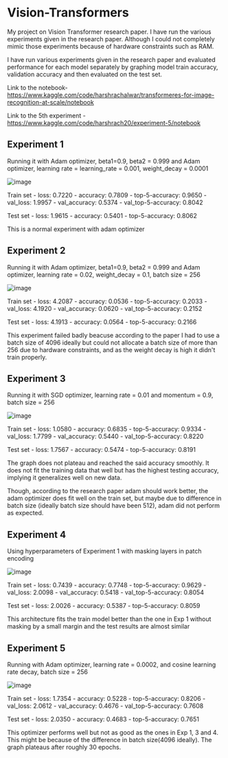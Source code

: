 # Vision-Transformers

My project on Vision Transformer research paper. I have run the various experiments given in the research paper. Although I could not completely mimic those experiments because of hardware constraints such as RAM.

I have run various experiments given in the research paper and evaluated performance for each model separately by graphing model train accuracy, validation accuracy and then evaluated on the test set.

Link to the notebook- https://www.kaggle.com/code/harshrachalwar/transformeres-for-image-recognition-at-scale/notebook

Link to the 5th experiment - https://www.kaggle.com/code/harshrach20/experiment-5/notebook

## Experiment 1

Running it with Adam optimizer, beta1=0.9, beta2 = 0.999 and Adam optimizer, learning rate = learning_rate = 0.001, weight_decay = 0.0001


![image](https://user-images.githubusercontent.com/92864931/217338713-aa27eb5f-bb1e-4757-85d8-b9a37d22b624.png)

Train set - loss: 0.7220 - accuracy: 0.7809 - top-5-accuracy: 0.9650 - val_loss: 1.9957 - val_accuracy: 0.5374 - val_top-5-accuracy: 0.8042

Test set - loss: 1.9615 - accuracy: 0.5401 - top-5-accuracy: 0.8062

This is a normal experiment with adam optimizer 

## Experiment 2

Running it with Adam optimizer, beta1=0.9, beta2 = 0.999 and Adam optimizer, learning rate = 0.02, weight_decay = 0.1, batch size = 256

![image](https://user-images.githubusercontent.com/92864931/217511736-74f01e67-15c5-4b47-aad1-d7a4c0a08828.png)


Train set - loss: 4.2087 - accuracy: 0.0536 - top-5-accuracy: 0.2033 - val_loss: 4.1920 - val_accuracy: 0.0620 - val_top-5-accuracy: 0.2152

Test set - loss: 4.1913 - accuracy: 0.0564 - top-5-accuracy: 0.2166

This experiment failed badly beacuse according to the paper I had to use a batch size of 4096 ideally but could not allocate a batch size of more than 256 due to hardware  constraints, and as the weight decay is high it didn't train properly.

## Experiment 3

Running it with SGD optimizer, learning rate = 0.01 and momentum = 0.9, batch size = 256

![image](https://user-images.githubusercontent.com/92864931/217513460-37bd67c1-eb0d-4804-b201-36a2f1245019.png)

Train set - loss: 1.0580 - accuracy: 0.6835 - top-5-accuracy: 0.9334 - val_loss: 1.7799 - val_accuracy: 0.5440 - val_top-5-accuracy: 0.8220

Test set - loss: 1.7567 - accuracy: 0.5474 - top-5-accuracy: 0.8191

The graph does not plateau and reached the said accuracy smoothly. It does not fit the training data that well but has the highest testing accuracy, implying it generalizes well on new data.

Though, according to the research paper adam should work better, the adam optimizer does fit well on the train set, but maybe due to difference in batch size (ideally batch size should have been 512), adam did not perform as expected. 

## Experiment 4

Using hyperparameters of Experiment 1 with masking layers in patch encoding

![image](https://user-images.githubusercontent.com/92864931/217514008-49582432-1c91-4674-9c82-5753609004a0.png)

Train set - loss: 0.7439 - accuracy: 0.7748 - top-5-accuracy: 0.9629 - val_loss: 2.0098 - val_accuracy: 0.5418 - val_top-5-accuracy: 0.8054

Test set - loss: 2.0026 - accuracy: 0.5387 - top-5-accuracy: 0.8059

This architecture fits the train model better than the one in Exp 1 without masking by a small margin and the test results are almost similar

## Experiment 5

Running with Adam optimizer, learning rate = 0.0002, and cosine learning rate decay, batch size = 256

![image](https://user-images.githubusercontent.com/92864931/217517123-4a0e8935-d111-4420-b069-fb2c7257abec.png)

Train set - loss: 1.7354 - accuracy: 0.5228 - top-5-accuracy: 0.8206 - val_loss: 2.0612 - val_accuracy: 0.4676 - val_top-5-accuracy: 0.7608

Test set - loss: 2.0350 - accuracy: 0.4683 - top-5-accuracy: 0.7651

This optimizer performs well but not as good as the ones in Exp 1, 3 and 4. This might be because of the difference in batch size(4096 ideally). The graph plateaus after roughly 30 epochs.



